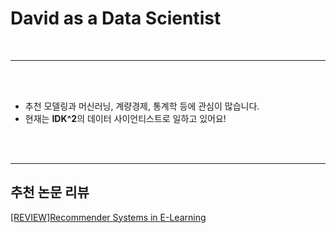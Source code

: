 # David as a Data Scientist

<br>

---

<br><br>

- 추천 모델링과 머신러닝, 계량경제, 통계학 등에 관심이 많습니다.
- 현재는 **IDK^2**의 데이터 사이언티스트로 일하고 있어요!

<br><br>

---

## 추천 논문 리뷰

[[REVIEW]Recommender Systems in E-Learning](https://github.com/DS-DavGu/TIL/blob/main/REC.PAPERREVIEW/%5BREVIEW%5D%20Recommender%20System%20in%20E-learning%20f4e8718fd10f4472a7f9d63961bf19a0.md)
